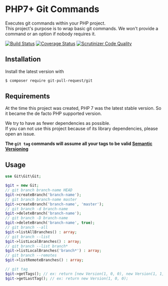 PHP7+ Git Commands
==================

Executes git commands within your PHP project.  
This project's purpose is to wrap basic git commands. We won't provide a command or an option if nobody requires it.

[![Build Status][travis-master-img]][travis-master-url] [![Coverage Status][coveralls-master-img]][coveralls-master-url] [![Scrutinizer Code Quality][scrutinizer-master-img]][scrutinizer-master-url]

[travis-master-img]: https://travis-ci.org/git-pull-request/php-semver.svg?branch=master
[travis-master-url]: https://travis-ci.org/git-pull-request/php-semver
[coveralls-master-img]: https://coveralls.io/repos/github/git-pull-request/php-semver/badge.svg?branch=master
[coveralls-master-url]: https://coveralls.io/github/git-pull-request/php-semver?branch=master
[scrutinizer-master-img]: https://scrutinizer-ci.com/g/git-pull-request/php-semver/badges/quality-score.png?b=master
[scrutinizer-master-url]: https://scrutinizer-ci.com/g/git-pull-request/php-semver/?branch=master

Installation
------------

Install the latest version with

```bash
$ composer require git-pull-request/git
```

Requirements
------------

At the time this project was created, PHP 7 was the latest stable version. So it became the de facto PHP supported
version.

We try to have as fewer dependencies as possible.  
If you can not use this project because of its library dependencies, please open an issue.

**The `git tag` commands will assume all your tags to be valid [Semantic Versioning](http://semver.org)**

Usage
-----

```php
use Git\Git\Git;

$git = new Git;
// git branch branch-name HEAD
$git->createBranch('branch-name');
// git branch branch-name master
$git->createBranch('branch-name', 'master');
// git branch -d branch-name
$git->deleteBranch('branch-name');
// git branch -D branch-name
$git->deleteBranch('branch-name', true);
// git branch --all
$git->listAllBranches() : array;
// git branch --list
$git->listLocalBranches() : array;
// git branch --list branch*
$git->listLocalBranches('branch*') : array;
// git branch --remotes
$git->listRemoteBranches() : array;

// git tag
$git->getTags(); // ex: return [new Version(1, 0, 0), new Version(1, 1, 0)];
$git->getLastTag(); // ex: return new Version(1, 0, 0);

```
